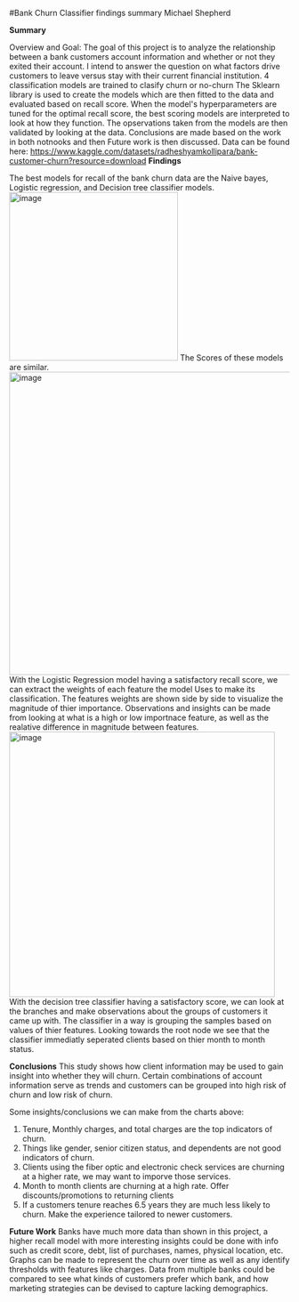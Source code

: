 #Bank Churn Classifier findings summary
Michael Shepherd

**Summary**

Overview and Goal: The goal of this project is to analyze the relationship between a bank customers account information and whether or not they exited their account. I intend to answer the question on what factors drive customers to leave versus stay with their current financial institution. 4 classification models are trained to clasify churn or no-churn The Sklearn library is used to create the models which are then fitted to the data and evaluated based on recall score. When the model's hyperparameters are tuned for the optimal recall score, the best scoring models are interpreted to look at how they function. The opservations taken from the models are then validated by looking at the data. Conclusions are made based on the work in both notnooks and then Future work is then discussed. 
Data can be found here:  https://www.kaggle.com/datasets/radheshyamkollipara/bank-customer-churn?resource=download
**Findings**

The best models for recall of the bank churn data are the Naive bayes, Logistic regression, and Decision tree classifier models. 
<img width="303" alt="image" src="https://github.com/miclshprd11/BankChurnCapstone/assets/80053362/b53e7d2f-1578-4311-93ce-b73ba47d15ec">
The Scores of these models are similar. 
<img width="545" alt="image" src="https://github.com/miclshprd11/BankChurnCapstone/assets/80053362/ee62c112-a342-4990-856a-8285927e674b">
With the Logistic Regression model having a satisfactory recall score, we can extract the weights of each feature the model
Uses to make its classification. The features weights are shown side by side to visualize the magnitude of thier importance. 
Observations and insights can be made from looking at what is a high or low importnace feature, as well as the realative 
difference in magnitude between features.
<img width="477" alt="image" src="https://github.com/miclshprd11/BankChurnCapstone/assets/80053362/e802cad7-1cd0-4b24-9928-c8543c1af543">
With the decision tree classifier having a satisfactory score, we can look at the branches and make observations about
the groups of customers it came up with. The classifier in a way is grouping the samples based on values of thier features. 
Looking towards the root node we see that the classifier immediatly seperated clients based on thier month to month status.

**Conclusions**
This study shows how client information may be used to gain insight into whether they will churn. Certain combinations
of account information serve as trends and customers can be grouped into high risk of churn and low risk of churn. 

Some insights/conclusions we can make from the charts above: 
    
1. Tenure, Monthly charges, and total charges are the top indicators of churn. 
2. Things like gender, senior citizen status, and dependents are not good indicators of churn. 
3. Clients using the fiber optic and electronic check services are churning at a higher rate, we may want to imporve those 
services. 
4. Month to month clients are churning at a high rate. Offer discounts/promotions to returning clients
5. If a customers tenure reaches 6.5 years they are much less likely to churn. Make the experience tailored to newer customers.

**Future Work**
Banks have much more data than shown in this project, a higher recall model with more interesting insights could be done 
with info such as credit score, debt, list of purchases, names, physical location, etc. Graphs can be made to represent the 
churn over time as well as any identify thresholds with features like charges. Data from multiple banks could be compared to
see what kinds of customers prefer which bank, and how marketing strategies can be devised to capture lacking demographics. 
